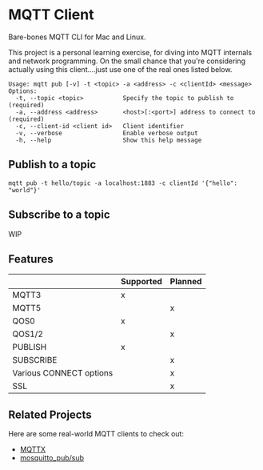 # MQTT Client

Bare-bones MQTT CLI for Mac and Linux. 

This project is a personal learning exercise, for diving into MQTT internals and network programming.  On the small chance that you're considering actually using this client....just use one of the real ones listed below.

```
Usage: mqtt pub [-v] -t <topic> -a <address> -c <clientId> <message>
Options:
  -t, --topic <topic>           Specify the topic to publish to (required)
  -a, --address <address>       <host>[:<port>] address to connect to (required)
  -c, --client-id <client id>   Client identifier
  -v, --verbose                 Enable verbose output
  -h, --help                    Show this help message
```

## Publish to a topic
```
mqtt pub -t hello/topic -a localhost:1883 -c clientId '{"hello": "world"}'
```

## Subscribe to a topic
WIP

## Features

|                         | Supported | Planned |
|-------------------------|-----------|---------|
| MQTT3                   | x         |         |
| MQTT5                   |           | x       |
| QOS0                    | x         |         |
| QOS1/2                  |           | x       |
| PUBLISH                 | x         |         |
| SUBSCRIBE               |           | x       |
| Various CONNECT options |           | x       |
| SSL                     |           | x       |

## Related Projects

Here are some real-world MQTT clients to check out:

* [MQTTX](https://mqttx.app/cli)
* [mosquitto_pub/sub](https://mosquitto.org/man/)
